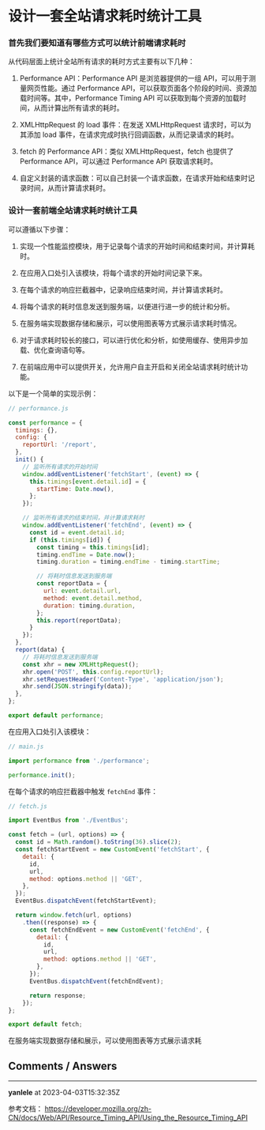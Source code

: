 # 设计一套全站请求耗时统计工具

### 首先我们要知道有哪些方式可以统计前端请求耗时

从代码层面上统计全站所有请求的耗时方式主要有以下几种：

1. Performance API：Performance API 是浏览器提供的一组 API，可以用于测量网页性能。通过 Performance API，可以获取页面各个阶段的时间、资源加载时间等。其中，Performance Timing API 可以获取到每个资源的加载时间，从而计算出所有请求的耗时。

2. XMLHttpRequest 的 load 事件：在发送 XMLHttpRequest 请求时，可以为其添加 load 事件，在请求完成时执行回调函数，从而记录请求的耗时。

3. fetch 的 Performance API：类似 XMLHttpRequest，fetch 也提供了 Performance API，可以通过 Performance API 获取请求耗时。

4. 自定义封装的请求函数：可以自己封装一个请求函数，在请求开始和结束时记录时间，从而计算请求耗时。



### 设计一套前端全站请求耗时统计工具

可以遵循以下步骤：

1. 实现一个性能监控模块，用于记录每个请求的开始时间和结束时间，并计算耗时。

2. 在应用入口处引入该模块，将每个请求的开始时间记录下来。

3. 在每个请求的响应拦截器中，记录响应结束时间，并计算请求耗时。

4. 将每个请求的耗时信息发送到服务端，以便进行进一步的统计和分析。

5. 在服务端实现数据存储和展示，可以使用图表等方式展示请求耗时情况。

6. 对于请求耗时较长的接口，可以进行优化和分析，如使用缓存、使用异步加载、优化查询语句等。

7. 在前端应用中可以提供开关，允许用户自主开启和关闭全站请求耗时统计功能。

以下是一个简单的实现示例：

```js
// performance.js

const performance = {
  timings: {},
  config: {
    reportUrl: '/report',
  },
  init() {
    // 监听所有请求的开始时间
    window.addEventListener('fetchStart', (event) => {
      this.timings[event.detail.id] = {
        startTime: Date.now(),
      };
    });

    // 监听所有请求的结束时间，并计算请求耗时
    window.addEventListener('fetchEnd', (event) => {
      const id = event.detail.id;
      if (this.timings[id]) {
        const timing = this.timings[id];
        timing.endTime = Date.now();
        timing.duration = timing.endTime - timing.startTime;

        // 将耗时信息发送到服务端
        const reportData = {
          url: event.detail.url,
          method: event.detail.method,
          duration: timing.duration,
        };
        this.report(reportData);
      }
    });
  },
  report(data) {
    // 将耗时信息发送到服务端
    const xhr = new XMLHttpRequest();
    xhr.open('POST', this.config.reportUrl);
    xhr.setRequestHeader('Content-Type', 'application/json');
    xhr.send(JSON.stringify(data));
  },
};

export default performance;
```

在应用入口处引入该模块：

```js
// main.js

import performance from './performance';

performance.init();
```

在每个请求的响应拦截器中触发 `fetchEnd` 事件：

```js
// fetch.js

import EventBus from './EventBus';

const fetch = (url, options) => {
  const id = Math.random().toString(36).slice(2);
  const fetchStartEvent = new CustomEvent('fetchStart', {
    detail: {
      id,
      url,
      method: options.method || 'GET',
    },
  });
  EventBus.dispatchEvent(fetchStartEvent);

  return window.fetch(url, options)
    .then((response) => {
      const fetchEndEvent = new CustomEvent('fetchEnd', {
        detail: {
          id,
          url,
          method: options.method || 'GET',
        },
      });
      EventBus.dispatchEvent(fetchEndEvent);

      return response;
    });
};

export default fetch;
```

在服务端实现数据存储和展示，可以使用图表等方式展示请求耗


## Comments / Answers

---

**yanlele** at 2023-04-03T15:32:35Z

参考文档： https://developer.mozilla.org/zh-CN/docs/Web/API/Resource_Timing_API/Using_the_Resource_Timing_API